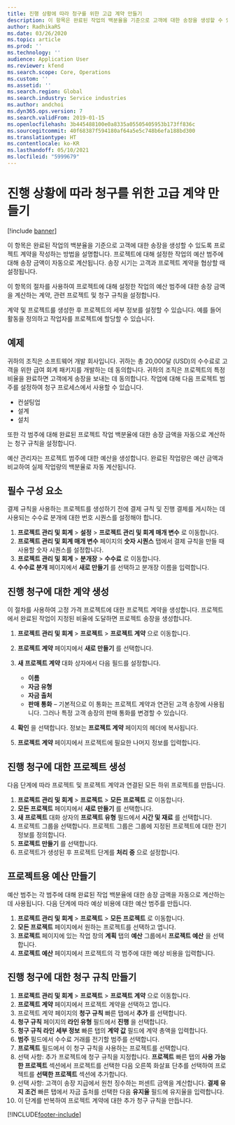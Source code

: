 ```yaml
---
title: 진행 상황에 따라 청구를 위한 고급 계약 만들기
description: 이 항목은 완료된 작업의 백분율을 기준으로 고객에 대한 송장을 생성할 수 있도록 프로젝트 계약을 작성하는 방법을 설명합니다.
author: RadhikaRS
ms.date: 03/26/2020
ms.topic: article
ms.prod: ''
ms.technology: ''
audience: Application User
ms.reviewer: kfend
ms.search.scope: Core, Operations
ms.custom: ''
ms.assetid: ''
ms.search.region: Global
ms.search.industry: Service industries
ms.author: andchoi
ms.dyn365.ops.version: 7
ms.search.validFrom: 2019-01-15
ms.openlocfilehash: 3b445488100e0a8335a05505405953b173ff836c
ms.sourcegitcommit: 40f68387f594180af64a5e5c748b6efa188bd300
ms.translationtype: HT
ms.contentlocale: ko-KR
ms.lasthandoff: 05/10/2021
ms.locfileid: "5999679"
---
```

# <a name="create-advanced-contracts-for-billing-based-on-progress"></a>진행 상황에 따라 청구를 위한 고급 계약 만들기
[!include [banner](../includes/banner.md)]

이 항목은 완료된 작업의 백분율을 기준으로 고객에 대한 송장을 생성할 수 있도록 프로젝트 계약을 작성하는 방법을 설명합니다. 프로젝트에 대해 설정한 작업의 예산 범주에 대해 송장 금액이 자동으로 계산됩니다. 송장 시기는 고객과 프로젝트 계약을 협상할 때 설정됩니다.

이 항목의 절차를 사용하여 프로젝트에 대해 설정한 작업의 예산 범주에 대한 송장 금액을 계산하는 계약, 관련 프로젝트 및 청구 규칙을 설정합니다.

계약 및 프로젝트를 생성한 후 프로젝트의 세부 정보를 설정할 수 있습니다. 예를 들어 활동을 정의하고 작업자를 프로젝트에 할당할 수 있습니다.

## <a name="example"></a>예제

귀하의 조직은 소프트웨어 개발 회사입니다. 귀하는 총 20,000달 (USD)의 수수료로 고객을 위한 급여 회계 패키지를 개발하는 데 동의합니다. 귀하의 조직은 프로젝트의 특정 비율을 완료하면 고객에게 송장을 보내는 데 동의합니다. 작업에 대해 다음 프로젝트 범주를 설정하여 청구 프로세스에서 사용할 수 있습니다.

- 컨설팅업
- 설계
- 설치

또한 각 범주에 대해 완료된 프로젝트 작업 백분율에 대한 송장 금액을 자동으로 계산하는 청구 규칙을 설정합니다.

예산 관리자는 프로젝트 범주에 대한 예산을 생성합니다. 완료된 작업량은 예산 금액과 비교하여 실제 작업량의 백분율로 자동 계산됩니다.

## <a name="prerequisites"></a>필수 구성 요소

결제 규칙을 사용하는 프로젝트를 생성하기 전에 결제 규칙 및 진행 결제를 게시하는 데 사용되는 수수료 분개에 대한 번호 시퀀스를 설정해야 합니다.

1. **프로젝트 관리 및 회계** \> **설정** \> **프로젝트 관리 및 회계 매개 변수** 로 이동합니다.
2. **프로젝트 관리 및 회계 매개 변수** 페이지의 **숫자 시퀀스** 탭에서 결제 규칙을 만들 때 사용할 숫자 시퀀스를 설정합니다.
3. **프로젝트 관리 및 회계** \> **분개장** \> **수수료** 로 이동합니다.
4. **수수료 분개** 페이지에서 **새로 만들기** 를 선택하고 분개장 이름을 입력합니다.

## <a name="create-a-contract-for-progress-billings"></a>진행 청구에 대한 계약 생성

이 절차를 사용하여 고정 가격 프로젝트에 대한 프로젝트 계약을 생성합니다. 프로젝트에서 완료된 작업이 지정된 비율에 도달하면 프로젝트 송장을 생성합니다.

1. **프로젝트 관리 및 회계** \> **프로젝트** \> **프로젝트 계약** 으로 이동합니다.
2. **프로젝트 계약** 페이지에서 **새로 만들기** 를 선택합니다.
3. **새 프로젝트 계약** 대화 상자에서 다음 필드를 설정합니다.

    - **이름**
    - **자금 유형**
    - **자금 출처**
    - **판매 통화** – 기본적으로 이 통화는 프로젝트 계약과 연관된 고객 송장에 사용됩니다. 그러나 특정 고객 송장의 판매 통화를 변경할 수 있습니다.

4. **확인** 을 선택합니다. 정보는 **프로젝트 계약** 페이지의 헤더에 복사됩니다.
5. **프로젝트 계약** 페이지에서 프로젝트에 필요한 나머지 정보를 입력합니다.

## <a name="create-a-project-for-progress-billings"></a>진행 청구에 대한 프로젝트 생성

다음 단계에 따라 프로젝트 및 프로젝트 계약과 연결된 모든 하위 프로젝트를 만듭니다.

1. **프로젝트 관리 및 회계** \> **프로젝트** \> **모든 프로젝트** 로 이동합니다.
2. **모든 프로젝트** 페이지에서 **새로 만들기** 를 선택합니다.
3. **새 프로젝트** 대화 상자의 **프로젝트 유형** 필드에서 **시간 및 재료** 를 선택합니다.
4. 프로젝트 그룹을 선택합니다. 프로젝트 그룹은 그룹에 지정된 프로젝트에 대한 전기 정보를 정의합니다.
5. **프로젝트 만들기** 를 선택합니다.
6. 프로젝트가 생성된 후 프로젝트 단계를 **처리 중** 으로 설정합니다.

## <a name="create-a-budget-for-a-project"></a>프로젝트용 예산 만들기

예산 범주는 각 범주에 대해 완료된 작업 백분율에 대한 송장 금액을 자동으로 계산하는 데 사용됩니다. 다음 단계에 따라 예상 비용에 대한 예산 범주를 만듭니다.

1. **프로젝트 관리 및 회계** \> **프로젝트** \> **모든 프로젝트** 로 이동합니다.
2. **모든 프로젝트** 페이지에서 원하는 프로젝트를 선택하고 엽니다.
3. **프로젝트** 페이지에 있는 작업 창의 **계획** 탭의 **예산** 그룹에서 **프로젝트 예산** 을 선택합니다.
4. **프로젝트 예산** 페이지에서 프로젝트의 각 범주에 대한 예상 비용을 입력합니다.

## <a name="create-billing-rules-for-progress-billings"></a>진행 청구에 대한 청구 규칙 만들기

1. **프로젝트 관리 및 회계** \> **프로젝트** \> **프로젝트 계약** 으로 이동합니다.
2. **프로젝트 계약** 페이지에서 프로젝트 계약을 선택하고 엽니다.
3. 프로젝트 계약 페이지의 **청구 규칙** 빠른 탭에서 **추가** 를 선택합니다.
4. **청구 규칙** 페이지의 **라인 유형** 필드에서 **진행** 을 선택합니다.
5. **청구 규칙 라인 세부 정보** 빠른 탭의 **계약 값** 필드에 계약 총액을 입력합니다.
6. **범주** 필드에서 수수료 거래를 전기할 범주를 선택합니다.
7. **프로젝트** 필드에서 이 청구 규칙을 사용하는 프로젝트를 선택합니다.
8. 선택 사항: 추가 프로젝트에 청구 규칙을 지정합니다. **프로젝트** 빠른 탭의 **사용 가능한 프로젝트** 섹션에서 프로젝트를 선택한 다음 오른쪽 화살표 단추를 선택하여 프로젝트를 **선택한 프로젝트** 섹션에 추가합니다.
9. 선택 사항: 고객이 송장 지급에서 원천 징수하는 퍼센트 금액을 계산합니다. **결제 유지 조건** 빠른 탭에서 자금 출처를 선택한 다음 **유지율** 필드에 유지율을 입력합니다.
10. 이 단계를 반복하여 프로젝트 계약에 대한 추가 청구 규칙을 만듭니다.


[!INCLUDE[footer-include](../includes/footer-banner.md)]